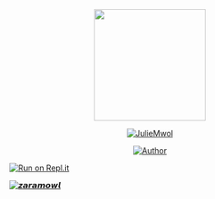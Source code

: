 
  

<div align="center">
  <img border-radius: 15px src="https://i.ibb.co/9rrnJ7g/20210815-080839.jpg" width="200" height="200"/>
  <p align="center">
<a href="#"><img title="JulieMwol" src="https://img.shields.io/badge/JulieMwol-green?colorA=%23ff0000&colorB=%23017e40&style=for-the-badge"></a>
</p>
  <p align="center">
<a href="https://github.com/farhan-dqz"><img title="Author" src="https://s10.gifyu.com/images/87644b9756a75c15a840372f61531b14.png"></a>
</p>
</div>
<p align=
   
   
        
    

  
[![Run on Repl.it](https://repl.it/badge/github/quiec/whatsAlfa)](https://replit.com/@Farhandqz/JulieMwol)
  


[![𝙯𝙖𝙧𝙖𝙢𝙤𝙬𝙡](https://www.herokucdn.com/deploy/button.svg)](https://heroku.com/deploy?template=https://github.com/Anu00123/zaramowl)




  



    
   
  
    


